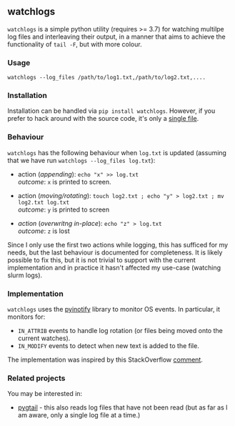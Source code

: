 ## watchlogs

`watchlogs` is a simple python utility (requires >= 3.7) for watching multilpe log files and interleaving their output, in a manner that aims to achieve the functionality of `tail -F`, but with more colour.

### Usage

`watchlogs --log_files /path/to/log1.txt,/path/to/log2.txt,....`

### Installation

Installation can be handled via `pip install watchlogs`.  However, if you prefer to hack around with the source code, it's only a [single file](watchlogs/watchlogs.py).


### Behaviour

`watchlogs` has the following behaviour when `log.txt` is updated (assuming that we have run `watchlogs --log_files log.txt`):

* action (*appending*): `echo "x" >> log.txt` <br>
*outcome*: `x` is printed to screen.

* action (*moving/rotating*): `touch log2.txt ; echo "y" > log2.txt ; mv log2.txt log.txt` <br>
*outcome*: `y` is printed to screen

* *action* (*overwritng in-place*): `echo "z" > log.txt` <br>
*outcome*: `z` is lost

Since I only use the first two actions while logging, this has sufficed for my needs, but the last behaviour is documented for completeness.  It is likely possible to fix this, but it is not trivial to support with the current implementation and in practice it hasn't affected my use-case (watching slurm logs).


### Implementation


`watchlogs` uses the [pyinotify](https://github.com/seb-m/pyinotify) library to monitor OS events.  In particular, it monitors for:

* `IN_ATTRIB` events to handle log rotation (or files being moved onto the current watches).
* `IN_MODIFY` events to detect when new text is added to the file.


The implementation was inspired by this StackOverflow [comment](https://stackoverflow.com/a/5725309).

### Related projects
You may be interested in:
* [pygtail](https://github.com/bgreenlee/pygtail) - this also reads log files that have not been read (but as far as I am aware, only a single log file at a time.)
